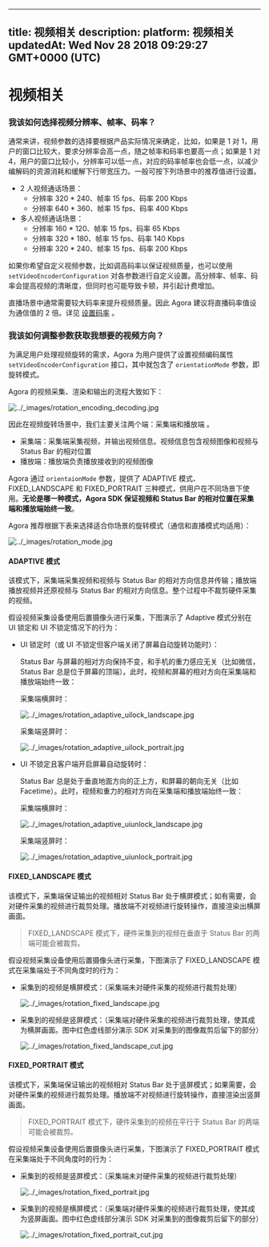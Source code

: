 
---
title: 视频相关
description: 
platform: 视频相关
updatedAt: Wed Nov 28 2018 09:29:27 GMT+0000 (UTC)
---
# 视频相关
### 我该如何选择视频分辨率、帧率、码率？

通常来讲，视频参数的选择要根据产品实际情况来确定，比如，如果是 1 对 1，用户的窗口比较大，要求分辨率会高一点，随之帧率和码率也要高一点；如果是 1 对 4，用户的窗口比较小，分辨率可以低一点，对应的码率帧率也会低一点，以减少编解码的资源消耗和缓解下行带宽压力。一般可按下列场景中的推荐值进行设置。

* 2 人视频通话场景：
   * 分辨率 320 * 240、帧率 15 fps、码率 200 Kbps
   * 分辨率 640 * 360、帧率 15 fps、码率 400 Kbps
* 多人视频通话场景：
   * 分辨率 160 * 120、帧率 15 fps、码率 65 Kbps
   * 分辨率 320 * 180、帧率 15 fps、码率 140 Kbps
   * 分辨率 320 * 240、帧率 15 fps、码率 200 Kbps

如果你希望自定义视频参数，比如调高码率以保证视频质量，也可以使用 `setVideoEncoderConfiguration` 对各参数进行自定义设置。高分辨率、帧率、码率会提高视频的清晰度，但同时也可能导致卡顿，并引起计费增加。

直播场景中通常需要较大码率来提升视频质量。因此 Agora 建议将直播码率值设为通信值的 2 倍。详见 [设置码率](https://docs.agora.io/cn/Interactive%20Broadcast/API%20Reference/java/classio_1_1agora_1_1rtc_1_1video_1_1_video_encoder_configuration.html#a4b090cd0e9f6d98bcf89cb1c4c2066e8) 。

### 我该如何调整参数获取我想要的视频方向？

为满足用户处理视频旋转的需求，Agora 为用户提供了设置视频编码属性 `setVideoEncoderConfiguration` 接口，其中就包含了 `orientationMode` 参数，即旋转模式。

Agora 的视频采集、渲染和输出的流程大致如下：

<img alt="../_images/rotation_encoding_decoding.jpg" src="https://web-cdn.agora.io/docs-files/cn/rotation_encoding_decoding.jpg" />

因此在视频旋转场景中，我们主要关注两个端：采集端和播放端 。

* 采集端：采集端采集视频，并输出视频信息。视频信息包含视频图像和视频与 Status Bar 的相对位置
* 播放端：播放端负责播放接收到的视频图像

Agora 通过 `orientaionMode` 参数，提供了 ADAPTIVE 模式、FIXED_LANDSCAPE 和 FIXED_PORTRAIT 三种模式，供用户在不同场景下使用。**无论是哪一种模式，Agora SDK 保证视频和 Status Bar 的相对位置在采集端和播放端始终一致**。

Agora 推荐根据下表来选择适合你场景的旋转模式（通信和直播模式均适用）：

<img alt="../_images/rotation_mode.jpg" src="https://web-cdn.agora.io/docs-files/cn/rotation_mode.jpg" />

#### ADAPTIVE 模式

该模式下，采集端采集视频和视频与 Status Bar 的相对方向信息并传输；播放端播放视频并还原视频与 Status Bar 的相对方向信息。整个过程中不裁剪硬件采集的视频。

假设视频采集设备使用后置摄像头进行采集，下图演示了 Adaptive 模式分别在 UI 锁定和 UI 不锁定情况下的行为：

-   UI 锁定时（或 UI 不锁定但客户端关闭了屏幕自动旋转功能时）：

    Status Bar 与屏幕的相对方向保持不变，和手机的重力感应无关（比如微信，Status Bar 总是位于屏幕的顶端）。此时，视频和屏幕的相对方向在采集端和播放端始终一致：

    采集端横屏时：

    <img alt="../_images/rotation_adaptive_uilock_landscape.jpg" src="https://web-cdn.agora.io/docs-files/cn/rotation_adaptive_uilock_landscape.jpg" />

    采集端竖屏时：

    <img alt="../_images/rotation_adaptive_uilock_portrait.jpg" src="https://web-cdn.agora.io/docs-files/cn/rotation_adaptive_uilock_portrait.jpg" />


-   UI 不锁定且客户端开启屏幕自动旋转时：

    Status Bar 总是处于垂直地面方向的正上方，和屏幕的朝向无关（比如 Facetime）。此时，视频和重力的相对方向在采集端和播放端始终一致：

    采集端横屏时：

    <img alt="../_images/rotation_adaptive_uiunlock_landscape.jpg" src="https://web-cdn.agora.io/docs-files/cn/rotation_adaptive_uiunlock_landscape.jpg" />

     采集端竖屏时：

    <img alt="../_images/rotation_adaptive_uiunlock_portrait.jpg" src="https://web-cdn.agora.io/docs-files/cn/rotation_adaptive_uiunlock_portrait.jpg" />

#### FIXED_LANDSCAPE 模式

该模式下，采集端保证输出的视频相对 Status Bar 处于横屏模式；如有需要，会对硬件采集的视频进行裁剪处理。播放端不对视频进行旋转操作，直接渲染出横屏画面。

> FIXED\_LANDSCAPE 模式下，硬件采集到的视频在垂直于 Status Bar 的两端可能会被裁剪。

假设视频采集设备使用后置摄像头进行采集，下图演示了 FIXED\_LANDSCAPE 模式在采集端处于不同角度时的行为：

-   采集到的视频是横屏模式：（采集端未对硬件采集的视频进行裁剪处理）

    <img alt="../_images/rotation_fixed_landscape.jpg" src="https://web-cdn.agora.io/docs-files/cn/rotation_fixed_landscape.jpg" />


-   采集到的视频是竖屏模式：（采集端对硬件采集的视频进行裁剪处理，使其成为横屏画面。图中红色虚线部分演示 SDK 对采集到的图像裁剪后留下的部分）

    <img alt="../_images/rotation_fixed_landscape_cut.jpg" src="https://web-cdn.agora.io/docs-files/cn/rotation_fixed_landscape_cut.jpg" />

#### FIXED_PORTRAIT 模式

该模式下，采集端保证输出的视频相对 Status Bar 处于竖屏模式；如果需要，会对硬件采集的视频进行裁剪处理。播放端不对视频进行旋转操作，直接渲染出竖屏画面。

> FIXED\_PORTRAIT 模式下，硬件采集到的视频在平行于 Status Bar 的两端可能会被裁剪。

假设视频采集设备使用后置摄像头进行采集，下图演示了 FIXED\_PORTRAIT 模式在采集端处于不同角度时的行为：

-   采集到的视频是竖屏模式：（采集端未对硬件采集的视频进行裁剪处理）

    <img alt="../_images/rotation_fixed_portrait.jpg" src="https://web-cdn.agora.io/docs-files/cn/rotation_fixed_portrait.jpg" />


-   采集到的视频是横屏模式：（采集端对硬件采集的视频进行裁剪处理，使其成为竖屏画面。图中红色虚线部分演示 SDK 对采集到的图像裁剪后留下的部分）

    <img alt="../_images/rotation_fixed_portrait_cut.jpg" src="https://web-cdn.agora.io/docs-files/cn/rotation_fixed_portrait_cut.jpg" >


